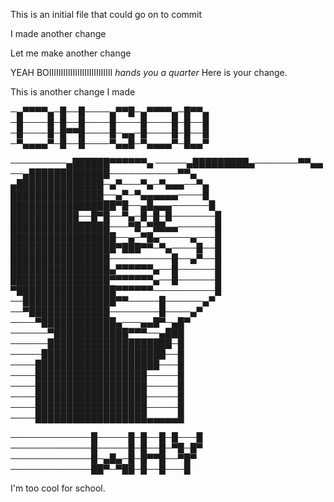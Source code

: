 This is an initial file that could go on to commit

I made another change

Let me make another change


YEAH BOIIIIIIIIIIIIIIIIIIIIIIIIIII
*hands you a quarter*
Here is your change.

This is another change I made






─▄▀▀▀▀▄─█──█────▄▀▀█─▄▀▀▀▀▄─█▀▀▄ 
─█────█─█──█────█────█────█─█──█ 
─█────█─█▀▀█────█─▄▄─█────█─█──█ 
─▀▄▄▄▄▀─█──█────▀▄▄█─▀▄▄▄▄▀─█▄▄▀ 

─────────▄██████▀▀▀▀▀▀▄
─────▄█████████▄───────▀▀▄▄
──▄█████████████───────────▀▀▄
▄██████████████─▄▀───▀▄─▀▄▄▄──▀▄
███████████████──▄▀─▀▄▄▄▄▄▄────█
█████████████████▀█──▄█▄▄▄──────█
███████████──█▀█──▀▄─█─█─█───────█
████████████████───▀█─▀██▄▄──────█
█████████████████──▄─▀█▄─────▄───█
█████████████████▀███▀▀─▀▄────█──█
████████████████──────────█──▄▀──█
████████████████▄▀▀▀▀▀▀▄──█──────█
████████████████▀▀▀▀▀▀▀▄──█──────█
▀████████████████▀▀▀▀▀▀──────────█
──███████████████▀▀─────█──────▄▀
──▀█████████████────────█────▄▀
────▀████████████▄───▄▄█▀─▄█▀
──────▀████████████▀▀▀──▄███
──────████████████████████─█
─────████████████████████──█
────████████████████████───█
────██████████████████─────█
────██████████████████─────█
────██████████████████─────█
────██████████████████─────█
────██████████████████▄▄▄▄▄█

─────────────█─────█─█──█─█───█
─────────────█─────█─█──█─▀█─█▀
─────────────█─▄█▄─█─█▀▀█──▀█▀
─────────────██▀─▀██─█──█───█












I'm too cool for school.


